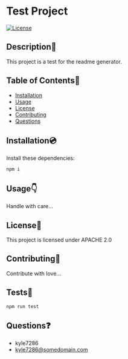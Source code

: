 
# Test Project 
[![License](https://img.shields.io/badge/License-Apache%202.0-blue.svg)](https://opensource.org/licenses/Apache-2.0)

## Description🔖
This project is a test for the readme generator.

## Table of Contents📗
* [Installation](#installation)
* [Usage](#usage)
* [License](#license)
* [Contributing](#contributing)
* [Questions](#questions)

## Installation💿

Install these dependencies:
```
npm i
```

## Usage👇
Handle with care...

## License🔑
This project is licensed under APACHE 2.0

## Contributing🙋
Contribute with love...

## Tests🔎
```
npm run test
```

## Questions❓
* kyle7286
* kyle7286@somedomain.com
